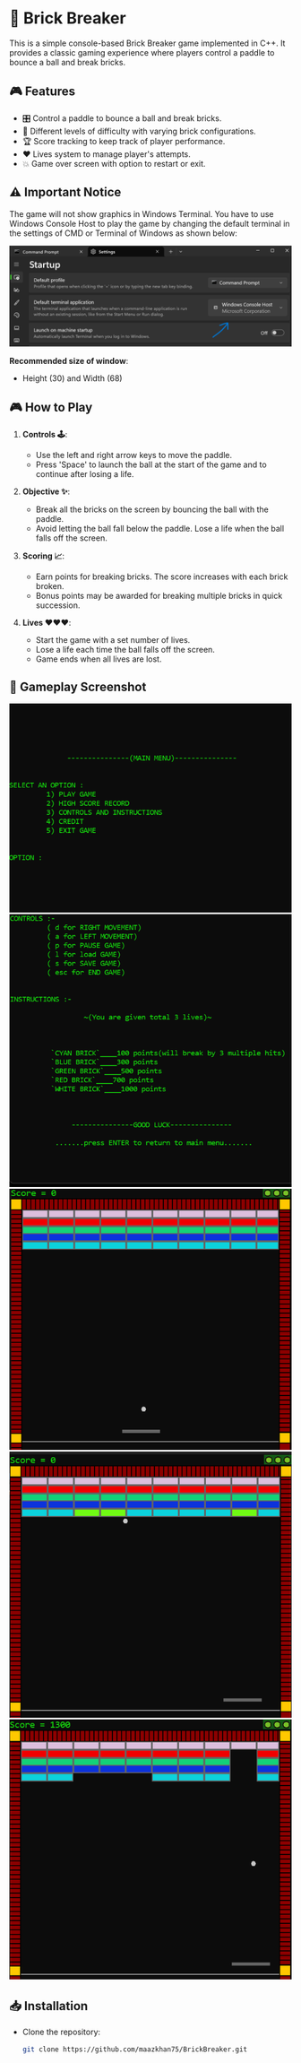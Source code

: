 # 🧱 Brick Breaker

This is a simple console-based Brick Breaker game implemented in C++. It provides a classic gaming experience where players control a paddle to bounce a ball and break bricks.

## 🎮 Features

- 🎛️ Control a paddle to bounce a ball and break bricks.
- 🌟 Different levels of difficulty with varying brick configurations.
- 🏆 Score tracking to keep track of player performance.
- ❤️ Lives system to manage player's attempts.
- 💥 Game over screen with option to restart or exit.

## ⚠️ Important Notice

The game will not show graphics in Windows Terminal. You have to use Windows Console Host to play the game by changing the default terminal in the settings of CMD or Terminal of Windows as shown below:

![instruction](images/6.png)

**Recommended size of window**: 
- Height (30) and Width (68)

## 🎮 How to Play

1. **Controls 🕹️**:
   - Use the left and right arrow keys to move the paddle.
   - Press 'Space' to launch the ball at the start of the game and to continue after losing a life. 

2. **Objective ✨**:
   - Break all the bricks on the screen by bouncing the ball with the paddle.
   - Avoid letting the ball fall below the paddle. Lose a life when the ball falls off the screen.

3. **Scoring 📈**:
   - Earn points for breaking bricks. The score increases with each brick broken.
   - Bonus points may be awarded for breaking multiple bricks in quick succession.

4. **Lives ❤️❤️❤️**:
   - Start the game with a set number of lives.
   - Lose a life each time the ball falls off the screen.
   - Game ends when all lives are lost.

## 📸 Gameplay Screenshot

![gameMenu](images/1.png)
![gameControls](images/2.png)
![gameplay](images/3.png)
![gameplay](images/4.png)
![gameplay](images/5.png)

## 📥 Installation

- Clone the repository:
  ```bash
  git clone https://github.com/maazkhan75/BrickBreaker.git
